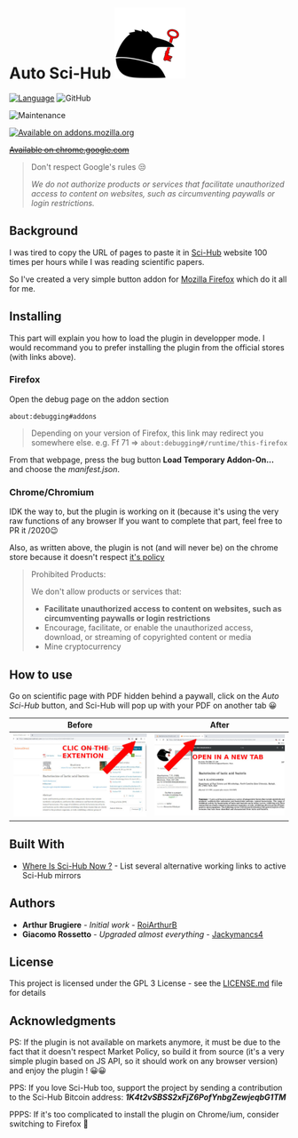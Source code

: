 # Auto Sci-Hub ![Auto Sci-Hub Logo](https://raw.githubusercontent.com/RoiArthurB/Side-Auto_Sci-Hub/master/icons/logo-128.png)

[![Language](https://img.shields.io/badge/language-JavaScript-brightgreen.svg)](https://developer.mozilla.org/en-US/docs/Web/JavaScript)
![GitHub](https://img.shields.io/github/license/RoiArthurB/Side-Auto_Sci-Hub.svg) 

![Maintenance](https://img.shields.io/maintenance/yes/2020.svg)

[![Available on addons.mozilla.org](https://cdn-images-1.medium.com/max/1200/1*gbwMHf0PfoFJAPmL3L4Vrg.png)](https://addons.mozilla.org/en-US/firefox/addon/auto-sci-hub/)

[~~Available on chrome.google.com~~](https://chrome.google.com/webstore/detail/auto-sci-hub/nlogbpfgpkffmombiknfdoogphkimmmd/related?hl=en-US&authuser=0) 

> Don't respect Google's rules 😒
>
> _We do not authorize products or services that facilitate unauthorized access to content on websites, such as circumventing paywalls or login restrictions._

## Background

I was tired to copy the URL of pages to paste it in [Sci-Hub](https://en.wikipedia.org/wiki/Sci-Hub) website 100 times per hours while I was reading scientific papers. 

So I've created a very simple button addon for [Mozilla Firefox](https://www.mozilla.org/en-US/firefox/) which do it all for me.

## Installing

This part will explain you how to load the plugin in developper mode. I would recommand you to prefer installing the plugin from the official stores (with links above).

### Firefox

<!-- https://blog.mozilla.org/addons/2015/12/23/loading-temporary-add-ons/ -->

Open the debug page on the addon section

```
about:debugging#addons
``` 

> Depending on your version of Firefox, this link may redirect you somewhere else. e.g. Ff 71 => `about:debugging#/runtime/this-firefox`

From that webpage, press the bug button **Load Temporary Addon-On...** and choose the _manifest.json_.

### Chrome/Chromium

IDK the way to, but the plugin is working on it (because it's using the very raw functions of any browser If you want to complete that part, feel free to PR it /2020😉

Also, as written above, the plugin is not (and will never be) on the chrome store because it doesn't respect [it's policy](https://developer.chrome.com/webstore/program_policies#content_policies)

> Prohibited Products:
>
>   We don't allow products or services that:
>
>    * __Facilitate unauthorized access to content on websites, such as circumventing paywalls or login restrictions__
>    * Encourage, facilitate, or enable the unauthorized access, download, or streaming of copyrighted content or media
>    * Mine cryptocurrency

## How to use

Go on scientific page with PDF hidden behind a paywall, click on the _Auto Sci-Hub_ button, and Sci-Hub will pop up with your PDF on another tab 😀


Before | After
--- | ---
![Before screen](https://raw.githubusercontent.com/RoiArthurB/Side-Auto_Sci-Hub/master/ressources/before.jpg) | ![After screen](https://raw.githubusercontent.com/RoiArthurB/Side-Auto_Sci-Hub/master/ressources/after.jpg)

## Built With
* [Where Is Sci-Hub Now ?](https://whereisscihub.now.sh/) - List several alternative working links to active Sci-Hub mirrors

## Authors

* **Arthur Brugiere** - *Initial work* - [RoiArthurB](https://github.com/RoiArthurB)
* **Giacomo Rossetto** - *Upgraded almost everything* - [Jackymancs4](https://github.com/Jackymancs4)

## License

This project is licensed under the GPL 3 License - see the [LICENSE.md](LICENSE.md) file for details

## Acknowledgments

PS: If the plugin is not available on markets anymore, it must be due to the fact that it doesn't respect Market Policy, so build it from source (it's a very simple plugin based on JS API, so it should work on any browser version) and enjoy the plugin ! 😀😀

PPS: If you love Sci-Hub too, support the project by sending a contribution to the Sci-Hub Bitcoin address: ***1K4t2vSBSS2xFjZ6PofYnbgZewjeqbG1TM***

PPPS: If it's too complicated to install the plugin on Chrome/ium, consider switching to Firefox 🦊
